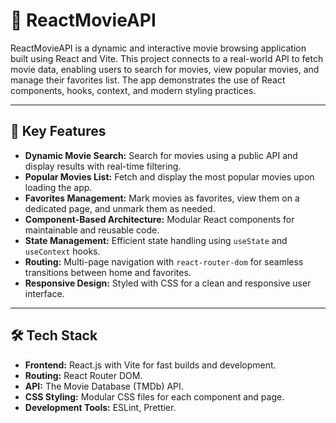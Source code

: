 # 🎥 ReactMovieAPI

ReactMovieAPI is a dynamic and interactive movie browsing application built using React and Vite. This project connects to a real-world API to fetch movie data, enabling users to search for movies, view popular movies, and manage their favorites list. The app demonstrates the use of React components, hooks, context, and modern styling practices.

---

## 🔑 Key Features

- **Dynamic Movie Search:** Search for movies using a public API and display results with real-time filtering.
- **Popular Movies List:** Fetch and display the most popular movies upon loading the app.
- **Favorites Management:** Mark movies as favorites, view them on a dedicated page, and unmark them as needed.
- **Component-Based Architecture:** Modular React components for maintainable and reusable code.
- **State Management:** Efficient state handling using `useState` and `useContext` hooks.
- **Routing:** Multi-page navigation with `react-router-dom` for seamless transitions between home and favorites.
- **Responsive Design:** Styled with CSS for a clean and responsive user interface.

---

## 🛠️ Tech Stack

- **Frontend:** React.js with Vite for fast builds and development.
- **Routing:** React Router DOM.
- **API:** The Movie Database (TMDb) API.
- **CSS Styling:** Modular CSS files for each component and page.
- **Development Tools:** ESLint, Prettier.